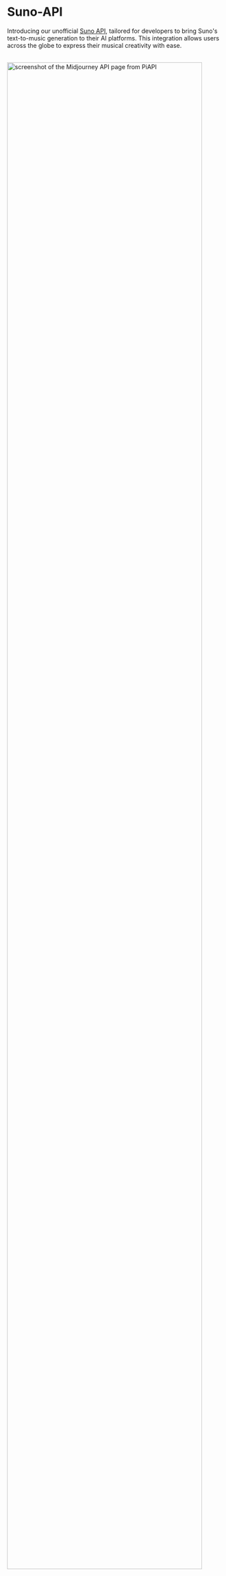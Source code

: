 # Suno-API
Introducing our unofficial [Suno API](https://piapi.ai/suno-api), tailored for developers to bring Suno's text-to-music generation to their AI platforms. This integration allows users across the globe to express their musical creativity with ease.
<br><br>

<img src="https://github.com/PiAPI-1/Suno-API/assets/173328932/74a24cf6-c0d2-4ded-a735-e79221c60a05" alt="screenshot of the Midjourney API page from PiAPI" width="95%"/>

<br><br>

<h2>Features</h2>
<ol>
  <li>Integration Ready for V3</li>
  <li>Unlimited Music Creation!</li>
  <li>Asynchronous API Calls</li>
  <li>Suno Lyrics Generation</li>
  <li>Extended clip feature supported!</li>
  <li>Full Access to Advanced API Features</li>
  <li>High Concurrency</li>
  <li>Full song feature supported!</li>
  <li>Pay-as-you-go and Host-your-account Options</li>
  <li>Bulk generation available</li>
</ol>

<br><br>

<h2>Usage Options</h2>

<h3>Pay-as-you-go Option</h3>

<p>
  To get started, simply sign up and purchase credits in our Workspace. Once done, you can immediately access our API! Our service leverages PiAPI’s Suno account pools, ensuring seamless operation without any hassle on your part.
</p>

<ul>
  <li>No need for your own Suno account(s) pool</li>
  <li>No need to manage or operate Suno accounts</li>
  <li>Full access to all endpoints</li>
  <li>Start integrating the API immediately!</li>
</ul>

<br>

<h3>Host-your-account Option</h3>

<p>
  When you choose our Host-Your-Account service, you'll use your own Suno Account(s). Then you can subscribe to PiAPI's Suno API seat(s), connecting your Suno account(s) to the seat(s), and you're ready for integration!
</p>

<ul>
  <li>Faster generation time</li>
  <li>Supports hosting of multiple accounts</li>
  <li>Stable API service</li>
</ul>

<br>

<h3>Pricing</h3>

<h4>Pay-as-you-go Option</h4>

<ul>
  <li>Generation API Call: <b>$0.02</b>/call</li>
  <li>Continuation API Call: <b>$0.02</b>/call</li>
  <li>Lyrics Generation: <b>Free</b></li>
</ul>

<h4>Host-your-account Option</h4>

<ul>
  <li>Flat pricing: $<b>5</b>/seat/month</li>
</ul>

<br>

Please refer to our <a href="https://piapi.ai/pricing">pricing page</a> for more information. 

<br><br>

<h2>Usage Steps</h2>

<h3>Pay-as-you-go Option</h3>

<ul>
  <li>Register for PiAPI's Workspace using your GitHub account.</li>
  <li>Obtain your API KEY from our <a href="https://app.piapi.ai/">Workspace</a></li>
  <li>Start coding right away!</li>
</ul>

<br>

<h4>Sample API Calls (using cURL)</h4>

<br>

<p>Create a Generate Music call</p>

```
curl --request POST \
  --url https://api.piapi.ai/api/suno/v1/music \
  --header 'Accept: application/json' \
  --header 'Content-Type: application/json' \
  --header 'X-API-Key: {{x-api-key}}' \
  --data '{
  "custom_mode": true,
  "mv": "chirp-v3-5",
  "input": {
    "prompt": "Add_lyrics_into_the_music.",
    "title": "Add_the_title_of_the_song.",
    "tags": "Add_the_type_of_music.",
    "continue_at": 0,
    "continue_clip_id": ""
  }
}'
```
<p>Response</p>

```
{
    "code": 200,
    "data": {
        "task_id": "record_this_taskID"
    },
    "message": "success"
}
```
<br>

<p>Get the Generate Music call</p>

```
curl --request GET \
  --url https://api.piapi.ai/api/suno/v1/music/Insert_the_taskID_here \   //Replace the task_id with the returned task_id
  --header 'Accept: application/json' \
  --header 'X-API-Key: {{x-api-key}}'
```
<br>

<p>Response - Check out our <a href="https://piapi.ai/docs/suno-api/get-music">documentation</a> for more information!</p>

<br><br>

<h2>Contact us</h2>

<p>Email: <a href="mailto:contact@piapi.ai">contact@piapi.ai</a></p>

<br>
